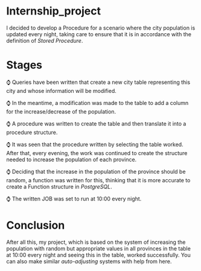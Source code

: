 # Internship_project
I decided to develop a Procedure for a scenario where the city population is updated every night, taking care to ensure that it is in accordance with the definition of <i>Stored Procedure</i>.

# Stages

:watch: Queries have been written that create a new city table representing this city and whose information will be modified.

:watch: In the meantime, a modification was made to the table to add a column for the increase/decrease of the population.

:watch: A procedure was written to create the table and then translate it into a procedure structure.

:watch: It was seen that the procedure written by selecting the table worked. After that, every evening, the work was continued to create the structure needed to increase the population of each province.

:watch: Deciding that the increase in the population of the province should be random, a function was written for this, thinking that it is more accurate to create a Function structure in <i>PostgreSQL</i>.

:watch: The written JOB was set to run at 10:00 every night.

# Conclusion

After all this, my project, which is based on the system of increasing the population with random but appropriate values in all provinces in the table at 10:00 every night and seeing this in the table, worked successfully. You can also make similar <i>auto-adjusting</i> systems with help from here.



